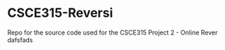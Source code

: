 CSCE315-Reversi
===============

Repo for the source code used for the CSCE315 Project 2 - Online Rever
dafsfads
